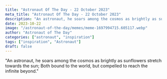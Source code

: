 ```yaml
---
title: "Astronaut Of The Day - 22 October 2023"
meta_title: "Astronaut Of The Day - 22 October 2023"
description: "An astronaut, he soars among the cosmos as brightly as sunflowers stretch towards the sun; Both bound to the world, but compelled to reach the infinite beyond."
date: 2023-10-22
image: "/astronaut-of-the-day/memes/meme-1697994715.605117.webp"
author: "Astronaut of The Day"
categories: ["astronaut", "inspiration"]
tags: ["inspiration", "Astronaut"]
draft: false
---
```

"An astronaut, he soars among the cosmos as brightly as sunflowers stretch towards the sun; Both bound to the world, but compelled to reach the infinite beyond."
        
